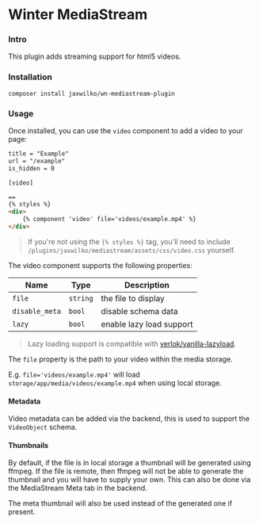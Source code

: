 # Winter MediaStream

### Intro

This plugin adds streaming support for html5 videos.

### Installation

```shell
composer install jaxwilko/wn-mediastream-plugin
```

### Usage

Once installed, you can use the `video` component to add a video to your page:

```html
title = "Example"
url = "/example"
is_hidden = 0

[video]

==
{% styles %}
<div>
    {% component 'video' file='videos/example.mp4' %}
</div>
```

> If you're not using the `{% styles %}` tag, you'll need to include
> `/plugins/jaxwilko/mediastream/assets/css/video.css` yourself.

The video component supports the following properties:

| Name           | Type     | Description              |
|----------------|----------|--------------------------|
| `file`         | `string` | the file to display      |
| `disable_meta` | `bool`   | disable schema data      |
| `lazy`         | `bool`   | enable lazy load support |

> Lazy loading support is compatible with [verlok/vanilla-lazyload](https://github.com/verlok/vanilla-lazyload).

The `file` property is the path to your video within the media storage.

E.g. `file='videos/example.mp4'` will load `storage/app/media/videos/example.mp4` when using local storage.

#### Metadata

Video metadata can be added via the backend, this is used to support the `VideoObject` schema.

#### Thumbnails

By default, if the file is in local storage a thumbnail will be generated using ffmpeg. If the file is remote, then
ffmpeg will not be able to generate the thumbnail and you will have to supply your own. This can also be done via
the MediaStream Meta tab in the backend.

The meta thumbnail will also be used instead of the generated one if present.
